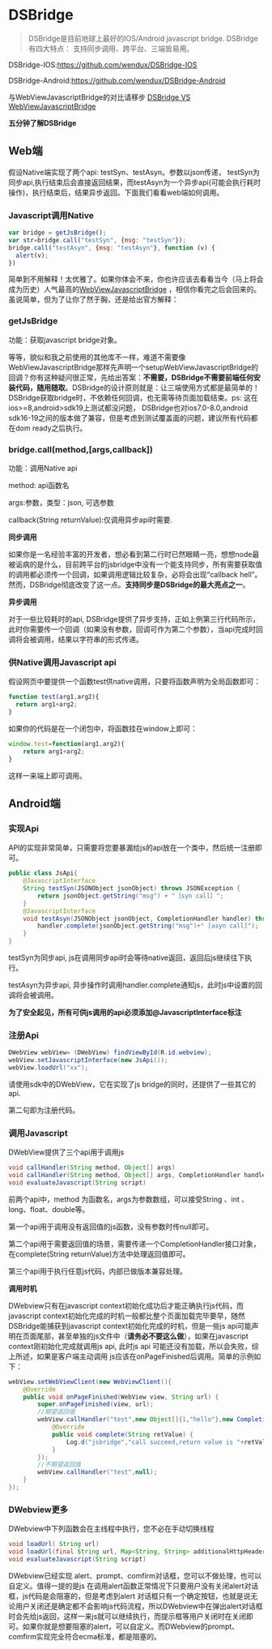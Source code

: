 # DSBridge

>DSBridge是目前地球上最好的IOS/Android   javascript bridge. DSBridge有四大特点： 支持同步调用、跨平台、三端皆易用。

DSBridge-IOS:https://github.com/wendux/DSBridge-IOS

DSBridge-Android:https://github.com/wendux/DSBridge-Android

与WebViewJavascriptBridge的对比请移步 [DSBridge VS WebViewJavascriptBridge]( http://www.jianshu.com/p/d967b0d85b97)

 **五分钟了解DSBridge**

## Web端

假设Native端实现了两个api: testSyn、testAsyn。参数以json传递， testSyn为同步api,执行结束后会直接返回结果，而testAsyn为一个异步api(可能会执行耗时操作)，执行结束后，结果异步返回。下面我们看看web端如何调用。

### Javascript调用Native

```javascript
var bridge = getJsBridge();
var str=bridge.call("testSyn", {msg: "testSyn"});
bridge.call("testAsyn", {msg: "testAsyn"}, function (v) {
  alert(v);
})
```

简单到不用解释！太优雅了。如果你体会不来，你也许应该去看看当今（马上将会成为历史）人气最高的[WebViewJavascriptBridge](https://github.com/marcuswestin/WebViewJavascriptBridge) ，相信你看完之后会回来的。虽说简单，但为了让你了然于胸，还是给出官方解释：

### **getJsBridge** 

功能：获取javascript bridge对象。

等等，貌似和我之前使用的其他库不一样，难道不需要像WebViewJavascriptBridge那样先声明一个setupWebViewJavascriptBridge的回调？你有这种疑问很正常，先给出答案：**不需要，DSBridge不需要前端任何安装代码，随用随取**。DSBridge的设计原则就是：让三端使用方式都是最简单的！  DSBridge获取bridge时，不依赖任何回调，也无需等待页面加载结束。ps: 这在ios>=8,android>sdk19上测试都没问题，  DSBridge也对ios7.0-8.0,android sdk16-19之间的版本做了兼容，但是考虑到测试覆盖面的问题，建议所有代码都在dom ready之后执行。

### bridge.call(method,[args,callback])

功能：调用Native api

method: api函数名

args:参数，类型：json, 可选参数

callback(String returnValue):仅调用异步api时需要.

**同步调用**

如果你是一名经验丰富的开发者，想必看到第二行时已然眼睛一亮，想想node最被诟病的是什么，目前跨平台的jsbridge中没有一个能支持同步，所有需要获取值的调用都必须传一个回调，如果调用逻辑比较复杂，必将会出现“callback hell”。然而，DSBridge彻底改变了这一点。**支持同步是DSBridge的最大亮点之一**。

**异步调用**

对于一些比较耗时的api, DSBridge提供了异步支持，正如上例第三行代码所示，此时你需要传一个回调（如果没有参数，回调可作为第二个参数），当api完成时回调将会被调用，结果以字符串的形式传递。

### 供Native调用Javascript api

假设网页中要提供一个函数test供native调用，只要将函数声明为全局函数即可：

```javascript
function test(arg1,arg2){
  return arg1+arg2;
}
```

如果你的代码是在一个闭包中，将函数挂在window上即可：

```javascript
window.test=function(arg1,arg2){
  	return arg1+arg2;
}	
```

这样一来端上即可调用。

## Android端

### 实现Api

API的实现非常简单，只需要将您要暴漏给js的api放在一个类中，然后统一注册即可。

```java
public class JsApi{
    @JavascriptInterface
    String testSyn(JSONObject jsonObject) throws JSONException {
        return jsonObject.getString("msg") + "［syn call］";
    }
    @JavascriptInterface
    void testAsyn(JSONObject jsonObject, CompletionHandler handler) throws JSONException {
        handler.complete(jsonObject.getString("msg")+" [asyn call]");
    }
}
```

testSyn为同步api, js在调用同步api时会等待native返回，返回后js继续往下执行。

testAsyn为异步api, 异步操作时调用handler.complete通知js，此时js中设置的回调将会被调用。

**为了安全起见，所有可供js调用的api必须添加@JavascriptInterface标注**

### 注册Api

```java
DWebView webView= (DWebView) findViewById(R.id.webview);
webView.setJavascriptInterface(new JsApi());
webView.loadUrl("xx");
```

请使用sdk中的DWebView，它在实现了js bridge的同时，还提供了一些其它的api.

第二句即为注册代码。

### 调用Javascript

DWebView提供了三个api用于调用js

```java
void callHandler(String method, Object[] args) 
void callHandler(String method, Object[] args, CompletionHandler handler)
void evaluateJavascript(String script)
```

前两个api中，method 为函数名，args为参数数组，可以接受String 、int 、long、float、double等。

第一个api用于调用没有返回值的js函数，没有参数时传null即可。

第二个api用于需要返回值的场景，需要传递一个CompletionHandler接口对象，在complete(String returnValue)方法中处理返回值即可。

第三个api用于执行任意js代码，内部已做版本兼容处理。

**调用时机**

DWebview只有在javascript context初始化成功后才能正确执行js代码，而javascript context初始化完成的时机一般都比整个页面加载完毕要早，随然DSBridge能捕获到javascript context初始化完成的时机，但是一些js api可能声明在页面尾部，甚至单独的js文件中（**请务必不要这么做**），如果在javascript context刚初始化完成就调用js api, 此时js api 可能还没有加载，所以会失败，综上所述，如果是客户端主动调用 js应该在onPageFinished后调用。简单的示例如下：

```java
webView.setWebViewClient(new WebViewClient(){
    @Override
    public void onPageFinished(WebView view, String url) {
        super.onPageFinished(view, url);
        //期望返回值
        webView.callHandler("test",new Object[]{1,"hello"},new CompletionHandler(){
            @Override
            public void complete(String retValue) {
                Log.d("jsbridge","call succeed,return value is "+retValue);
            }
        });
        //不期望返回值
        webView.callHandler("test",null);
    }
});
```



### DWebview更多

DWebview中下列函数会在主线程中执行，您不必在手动切换线程

```java
void loadUrl( String url) 
void loadUrl(final String url, Map<String, String> additionalHttpHeaders)
void evaluateJavascript(String script) 
```

DWebview已经实现 alert、prompt、comfirm对话框，您可以不做处理，也可以自定义。值得一提的是js 在调用alert函数正常情况下只要用户没有关闭alert对话框，js代码是会阻塞的，但是考虑到alert 对话框只有一个确定按钮，也就是说无论用户关闭还是确定都不会影响js代码流程，所以DWebview中在弹出alert对话框时会先给js返回，这样一来js就可以继续执行，而提示框等用户关闭时在关闭即可。如果你就是想要阻塞的alert，可以自定义。而DWebview的prompt、comfirm实现完全符合ecma标准，都是阻塞的。